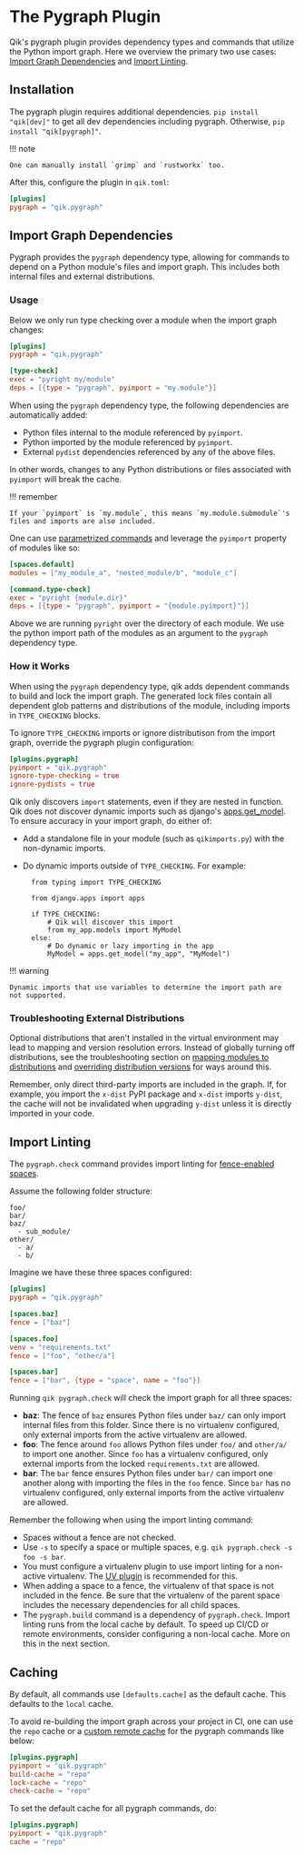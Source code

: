 # The Pygraph Plugin

Qik's pygraph plugin provides dependency types and commands that utilize the Python import graph. Here we overview the primary two use cases: [Import Graph Dependencies](#import-graph-dependencies) and [Import Linting](#import-linting).

## Installation

The pygraph plugin requires additional dependencies. `pip install "qik[dev]"` to get all dev dependencies including pygraph. Otherwise, `pip install "qik[pygraph]"`.

!!! note

    One can manually install `grimp` and `rustworkx` too.

After this, configure the plugin in `qik.toml`:

```toml
[plugins]
pygraph = "qik.pygraph"
```

<a id="import-graph-dependencies"></a>

## Import Graph Dependencies

Pygraph provides the `pygraph` dependency type, allowing for commands to depend on a Python module's files and import graph. This includes both internal files and external distributions.

### Usage

Below we only run type checking over a module when the import graph changes:

```toml
[plugins]
pygraph = "qik.pygraph"

[type-check]
exec = "pyright my/module"
deps = [{type = "pygraph", pyimport = "my.module"}]
```

When using the `pygraph` dependency type, the following dependencies are automatically added:

- Python files internal to the module referenced by `pyimport`.
- Python imported by the module referenced by `pyimport`.
- External `pydist` dependencies referenced by any of the above files.

In other words, changes to any Python distributions or files associated with `pyimport` will break the cache.

!!! remember

    If your `pyimport` is `my.module`, this means `my.module.submodule`'s files and imports are also included.

One can use [parametrized commands](commands.md#parametrized-commands) and leverage the `pyimport` property of modules like so:

```toml
[spaces.default]
modules = ["my_module_a", "nested_module/b", "module_c"]

[command.type-check]
exec = "pyright {module.dir}"
deps = [{type = "pygraph", pyimport = "{module.pyimport}"}]
```

Above we are running `pyright` over the directory of each module. We use the python import path of the modules as an argument to the `pygraph` dependency type.

### How it Works

When using the `pygraph` dependency type, qik adds dependent commands to build and lock the import graph. The generated lock files contain all dependent glob patterns and distributions of the module, including imports in `TYPE_CHECKING` blocks.

To ignore `TYPE_CHECKING` imports or ignore distributison from the import graph, override the pygraph plugin configuration:

```toml
[plugins.pygraph]
pyimport = "qik.pygraph"
ignore-type-checking = true
ignore-pydists = true
```

Qik only discovers `import` statements, even if they are nested in function. Qik does not discover dynamic imports such as django's [apps.get_model](https://docs.djangoproject.com/en/5.0/ref/applications/#django.apps.AppConfig.get_models). To ensure accuracy in your import graph, do either of:

- Add a standalone file in your module (such as `qikimports.py`) with the non-dynamic imports.
- Do dynamic imports outside of `TYPE_CHECKING`. For example:

        from typing import TYPE_CHECKING

        from django.apps import apps

        if TYPE_CHECKING:
            # Qik will discover this import
            from my_app.models import MyModel
        else:
            # Do dynamic or lazy importing in the app
            MyModel = apps.get_model("my_app", "MyModel")

!!! warning

    Dynamic imports that use variables to determine the import path are not supported.

### Troubleshooting External Distributions

Optional distributions that aren't installed in the virtual environment may lead to mapping and version resolution errors. Instead of globally turning off distributions, see the troubleshooting section on [mapping modules to distributions](errors.md#graph0) and [overriding distribution versions](errors.md#dep0) for ways around this.

Remember, only direct third-party imports are included in the graph. If, for example, you import the `x-dist` PyPI package and `x-dist` imports `y-dist`, the cache will not be invalidated when upgrading `y-dist` unless it is directly imported in your code.

<a id="import-linting"></a>

## Import Linting

The `pygraph.check` command provides import linting for [fence-enabled spaces](spaces.md#fences).

Assume the following folder structure:

```
foo/
bar/
baz/
  - sub_module/
other/
  - a/
  - b/
```

Imagine we have these three spaces configured:

```toml
[plugins]
pygraph = "qik.pygraph"

[spaces.baz]
fence = ["baz"]

[spaces.foo]
venv = "requirements.txt"
fence = ["foo", "other/a"]

[spaces.bar]
fence = ["bar", {type = "space", name = "foo"}]
```

Running `qik pygraph.check` will check the import graph for all three spaces:

- **baz**: The fence of `baz` ensures Python files under `baz/` can only import internal files from this folder. Since there is no virtualenv configured, only external imports from the active virtualenv are allowed.
- **foo**: The fence around `foo` allows Python files under `foo/` and `other/a/` to import one another. Since `foo` has a virtualenv configured, only external imports from the locked `requirements.txt` are allowed.
- **bar**: The `bar` fence ensures Python files under `bar/` can import one another along with importing the files in the `foo` fence. Since `bar` has no virtualenv configured, only external imports from the active virtualenv are allowed.

Remember the following when using the import linting command:

- Spaces without a fence are not checked.
- Use `-s` to specify a space or multiple spaces, e.g. `qik pygraph.check -s foo -s bar`.
- You must configure a virtualenv plugin to use import linting for a non-active virtualenv. The [UV plugin](plugin_uv.md) is recommended for this.
- When adding a space to a fence, the virtualenv of that space is not included in the fence. Be sure that the virtualenv of the parent space includes the necessary dependencies for all child spaces.
- The `pygraph.build` command is a dependency of `pygraph.check`. Import linting runs from the local cache by default. To speed up CI/CD or remote environments, consider configuring a non-local cache. More on this in the next section.

## Caching

By default, all commands use `[defaults.cache]` as the default cache. This defaults to the `local` cache.

To avoid re-building the import graph across your project in CI, one can use the `repo` cache or a [custom remote cache](caching.md#remote) for the pygraph commands like below:

```toml
[plugins.pygraph]
pyimport = "qik.pygraph"
build-cache = "repo"
lock-cache = "repo"
check-cache = "repo"
```

To set the default cache for all pygraph commands, do:

```toml
[plugins.pygraph]
pyimport = "qik.pygraph"
cache = "repo"
```
